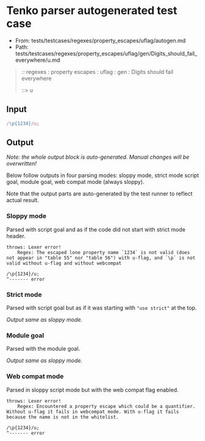 # Tenko parser autogenerated test case

- From: tests/testcases/regexes/property_escapes/uflag/autogen.md
- Path: tests/testcases/regexes/property_escapes/uflag/gen/Digits_should_fail_everywhere/u.md

> :: regexes : property escapes : uflag : gen : Digits should fail everywhere
>
> ::> u

## Input


`````js
/\p{1234}/u;
`````

## Output

_Note: the whole output block is auto-generated. Manual changes will be overwritten!_

Below follow outputs in four parsing modes: sloppy mode, strict mode script goal, module goal, web compat mode (always sloppy).

Note that the output parts are auto-generated by the test runner to reflect actual result.

### Sloppy mode

Parsed with script goal and as if the code did not start with strict mode header.

`````
throws: Lexer error!
    Regex: The escaped lone property name `1234` is not valid (does not appear in "table 55" nor "table 56") with u-flag, and `\p` is not valid without u-flag and without webcompat

/\p{1234}/u;
^------- error
`````

### Strict mode

Parsed with script goal but as if it was starting with `"use strict"` at the top.

_Output same as sloppy mode._

### Module goal

Parsed with the module goal.

_Output same as sloppy mode._

### Web compat mode

Parsed in sloppy script mode but with the web compat flag enabled.

`````
throws: Lexer error!
    Regex: Encountered a property escape which could be a quantifier. Without u-flag it fails in webcompat mode. With u-flag it fails because the name is not in the whitelist.

/\p{1234}/u;
^------- error
`````


